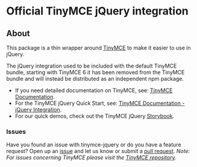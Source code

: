 # Official TinyMCE jQuery integration

## About

This package is a thin wrapper around [TinyMCE](https://github.com/tinymce/tinymce)
to make it easier to use in jQuery.

The jQuery integration used to be included with the default TinyMCE bundle,
starting with TinyMCE 6 it has been removed from the TinyMCE bundle and will
instead be distributed as an independent npm package.

* If you need detailed documentation on TinyMCE, see:
[TinyMCE Documentation](https://www.tiny.cloud/docs/).
* For the TinyMCE jQuery Quick Start, see:
[TinyMCE Documentation - jQuery Integration](https://www.tiny.cloud/docs/tinymce/latest/jquery-cloud/).
* For our quick demos, check out the TinyMCE jQuery
[Storybook](https://tinymce.github.io/tinymce-jquery/).


### Issues

Have you found an issue with tinymce-jquery or do you have a feature request?
Open up an [issue](https://github.com/tinymce/tinymce-jquery/issues) and let us
know or submit a [pull request](https://github.com/tinymce/tinymce-jquery/pulls).
*Note: For issues concerning TinyMCE please visit the
[TinyMCE repository](https://github.com/tinymce/tinymce).*